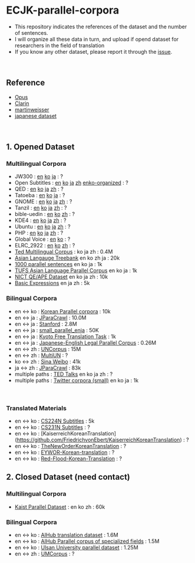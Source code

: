 # ECJK-parallel-corpora
- This repository indicates the references of the dataset and the number of sentences.
- I will organize all these data in turn, and upload if opend dataset for researchers in the field of translation
- If you know any other dataset, please report it through the [issue](https://github.com/hyunwoongko/ECJK-parallel-corpora/issues).
<br><br><br>

## Reference
- [Opus](http://opus.nlpl.eu/)
- [Clarin](https://www.clarin.eu/resource-families/parallel-corpora)
- [martinweisser](http://martinweisser.org/corpora_site/corpora2.html)
- [japanese dataset](http://www.phontron.com/japanese-translation-data.php)
<br><br><br>

## 1. Opened Dataset
### Multilingual Corpora
- JW300 : [en](https://object.pouta.csc.fi/OPUS-JW300/v1/raw/en.zip) [ko](https://object.pouta.csc.fi/OPUS-JW300/v1/raw/ko.zip) [ja](https://object.pouta.csc.fi/OPUS-JW300/v1/raw/ja.zip) : ?
- Open Subtitles : [en](https://object.pouta.csc.fi/OPUS-OpenSubtitles/v2018/raw/en.zip) [ko](https://object.pouta.csc.fi/OPUS-OpenSubtitles/v2018/raw/ko.zip) [ja](https://object.pouta.csc.fi/OPUS-OpenSubtitles/v2018/raw/ja.zip) [zh](https://object.pouta.csc.fi/OPUS-OpenSubtitles/v2018/raw/zh_CN.zip) [enko-organized](https://ko-nlp.github.io/Korpora/ko-docs/corpuslist/open_subtitles.html) : ?
- QED : [en](https://object.pouta.csc.fi/OPUS-QED/v2.0a/raw/en.zip) [ko](https://object.pouta.csc.fi/OPUS-QED/v2.0a/raw/ko.zip) [ja](https://object.pouta.csc.fi/OPUS-QED/v2.0a/raw/ja.zip) [zh](https://object.pouta.csc.fi/OPUS-QED/v2.0a/raw/zh.zip) : ?
- Tatoeba : [en](https://object.pouta.csc.fi/OPUS-Tatoeba/v2020-11-09/raw/en.zip) [ko](https://object.pouta.csc.fi/OPUS-Tatoeba/v2020-11-09/raw/ko.zip) [ja](https://object.pouta.csc.fi/OPUS-Tatoeba/v2020-11-09/raw/ja.zip) : ?
- GNOME : [en](https://object.pouta.csc.fi/OPUS-GNOME/v1/raw/en.zip) [ko](https://object.pouta.csc.fi/OPUS-GNOME/v1/raw/ko.zip) [ja](https://object.pouta.csc.fi/OPUS-GNOME/v1/raw/ja.zip) [zh](https://object.pouta.csc.fi/OPUS-GNOME/v1/raw/zh_CN.zip) : ?
- Tanzil : [en](https://object.pouta.csc.fi/OPUS-Tanzil/v1/raw/en.zip) [ko](https://object.pouta.csc.fi/OPUS-Tanzil/v1/raw/ko.zip) [ja](https://object.pouta.csc.fi/OPUS-Tanzil/v1/raw/ja.zip) [zh](https://object.pouta.csc.fi/OPUS-Tanzil/v1/raw/zh.zip) : ?
- bible-uedin : [en](https://object.pouta.csc.fi/OPUS-bible-uedin/v1/raw/en.zip) [ko](https://object.pouta.csc.fi/OPUS-bible-uedin/v1/raw/ko.zip) [zh](https://object.pouta.csc.fi/OPUS-bible-uedin/v1/raw/zh.zip) : ?
- KDE4 : [en](https://object.pouta.csc.fi/OPUS-KDE4/v2/raw/en.zip) [ko](https://object.pouta.csc.fi/OPUS-KDE4/v2/raw/ko.zip) [ja](https://object.pouta.csc.fi/OPUS-KDE4/v2/raw/ja.zip) [zh](https://object.pouta.csc.fi/OPUS-KDE4/v2/raw/zh_CN.zip) : ?
- Ubuntu : [en](https://object.pouta.csc.fi/OPUS-Ubuntu/v14.10/raw/en.zip) [ko](https://object.pouta.csc.fi/OPUS-Ubuntu/v14.10/raw/ko.zip) [ja](https://object.pouta.csc.fi/OPUS-Ubuntu/v14.10/raw/ja.zip) [zh](https://object.pouta.csc.fi/OPUS-Ubuntu/v14.10/raw/zh_CN.zip) : ?
- PHP : [en](https://object.pouta.csc.fi/OPUS-PHP/v1/raw/en.zip) [ko](https://object.pouta.csc.fi/OPUS-PHP/v1/raw/ko.zip) [ja](https://object.pouta.csc.fi/OPUS-PHP/v1/raw/ja.zip) [zh](https://object.pouta.csc.fi/OPUS-PHP/v1/raw/zh.zip) : ?
- Global Voice : [en](https://object.pouta.csc.fi/OPUS-GlobalVoices/v2018q4/raw/en.zip) [ko](https://object.pouta.csc.fi/OPUS-GlobalVoices/v2018q4/raw/ko.zip) : ?
- ELRC_2922 : [en](https://object.pouta.csc.fi/OPUS-ELRC_2922/v1/raw/en.zip) [ko](https://object.pouta.csc.fi/OPUS-ELRC_2922/v1/raw/ko.zip) [zh](https://object.pouta.csc.fi/OPUS-ELRC_2922/v1/raw/zh.zip) : ?
- [Ted Multilingual Corpus](https://github.com/ajinkyakulkarni14/TED-Multilingual-Parallel-Corpus) : ko ja zh : 0.4M
- [Asian Langauge Treebank](https://www2.nict.go.jp/astrec-att/member/mutiyama/ALT/) en ko zh ja : 20k
- [1000 parallel sentences](https://www.kaggle.com/bryanpark/parallelsents) en ko ja : 1k
- [TUFS Asian Language Parallel Corpus](https://github.com/matbahasa/TALPCo) en ko ja : 1k
- [NICT QE/APE Dataset](http://paraphrasing.org/~fujita/resources/NICT-QEAPE.html) en ko ja zh : 10k
- [Basic Expressions](http://nlp.ist.i.kyoto-u.ac.jp/index.php?plugin=attach&refer=%E6%97%A5%E8%8B%B1%E4%B8%AD%E5%9F%BA%E6%9C%AC%E6%96%87%E3%83%87%E3%83%BC%E3%82%BF&openfile=JEC_basic_sentence_v1-3.zip) en ja zh : 5k



### Bilingual Corpora
- en ↔ ko : [Korean Parallel corpora](https://github.com/jungyeul/korean-parallel-corpora) : 10k
- en ↔ ja : [JParaCrawl](http://www.kecl.ntt.co.jp/icl/lirg/jparacrawl/) : 10.0M
- en ↔ ja : [Stanford](https://nlp.stanford.edu/projects/jesc/) : 2.8M
- en ↔ ja : [small_parallel_enja](https://github.com/odashi/small_parallel_enja) : 50K
- en ↔ ja : [Kyoto Free Translation Task](http://www.phontron.com/kftt/download/kftt-alignments.tar.gz) : 1k
- en ↔ ja : [Japanese-English Legal Parallel Corpus](http://www.phontron.com/jaen-law/) : 0.26M
- en ↔ zh : [UNCorpus](https://conferences.unite.un.org/uncorpus) : 15M
- en ↔ zh : [MultiUN](http://www.euromatrixplus.net/multi-un/) : ?
- ko ↔ zh : [Sina Weibo](http://www.cs.cmu.edu/~lingwang/microtopia/#weibo) : 41k
- ja ↔ zh : [JParaCrawl](http://www.kecl.ntt.co.jp/icl/lirg/jparacrawl/) : 83k
- multiple paths : [TED Talks](http://www.cs.jhu.edu/~kevinduh/a/multitarget-tedtalks/) en ko ja zh : ?
- multiple paths : [Twitter corpora (small)](http://www.cs.cmu.edu/~lingwang/microtopia/#twittergold) en ko ja : 1k
<br><br><br>

### Translated Materials
- en ↔ ko : [CS224N Subtitles](https://github.com/songys/CS224N_17_KOR_SUB) : 5k
- en ↔ ko : [CS231N Subtitles](https://github.com/visionNoob/CS231N_17_KOR_SUB) : ?
- en ↔ ko : [KaiserreichKoreanTranslation] (https://github.com/FriedrichvonEbert/KaiserreichKoreanTranslation) : ?
- en ↔ ko : [TheNewOrderKoreanTranslation](https://github.com/FriedrichvonEbert/TheNewOrderKoreanTranslation) : ?
- en ↔ ko : [EYWOR-Korean-translation](https://github.com/FriedrichvonEbert/EYWOR-Korean-translation) : ?
- en ↔ ko : [Red-Flood-Korean-Translation](https://github.com/qq97890/Red-Flood-Korean-Translation) : ?


## 2. Closed Dataset (need contact)
### Multilingual Corpora
- [Kaist Parallel Dataset](http://semanticweb.kaist.ac.kr/home/index.php/KAIST_Corpus) : en ko zh : 60k

### Bilingual Corpora
- en ↔ ko : [AIHub translation dataset](https://aihub.or.kr/aidata/87) : 1.6M
- en ↔ ko : [AIHub Parallel corpus of specialized fields](https://www.aihub.or.kr/aidata/7974) : 1.5M
- en ↔ ko : [Ulsan University parallel dataset](https://github.com/nqphuoc/UKren) : 1.25M
- en ↔ zh : [UMCorpus](http://nlp2ct.cis.umac.mo/um-corpus/index.html) : ?
